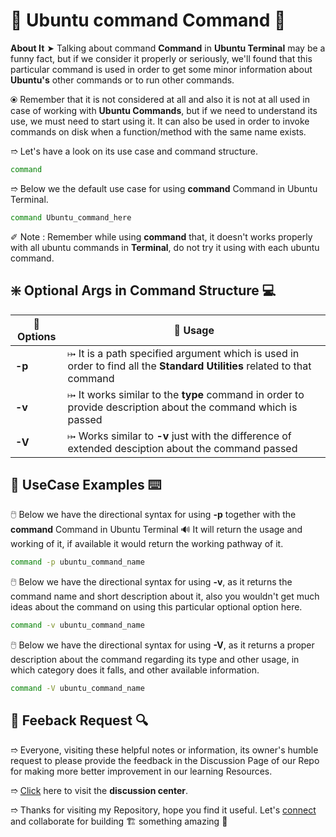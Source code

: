 # 💠 Ubuntu command Command 🛅

**About It** ➤ Talking about command **Command** in **Ubuntu Terminal** may be a funny fact, but if we consider it properly or seriously, we'll found that this particular command is used in order to get some minor information about **Ubuntu's** other commands or to run other commands.

⦿ Remember that it is not considered at all and also it is not at all used in case of working with **Ubuntu Commands**, but if we need to understand its use, we must need to start using it. It can also be used in order to invoke commands on disk when a function/method with the same name exists.

➱ Let's have a look on its use case and command structure.

```bash
command
```

➱ Below we the default use case for using **command** Command in Ubuntu Terminal.

```bash
command Ubuntu_command_here
```

✐ Note : Remember while using **command** that, it doesn't works properly with all ubuntu commands in **Terminal**, do not try it using with each ubuntu command.

## ❇️ Optional Args in Command Structure 💻

| 🤔 **Options** | 📑 **Usage** |
| -------------- | ------------ |
| **-p** | ⤠ It is a path specified argument which is used in order to find all the **Standard Utilities** related to that command |
| **-v** | ⤠ It works similar to the **type** command in order to provide description about the command which is passed |
| **-V** | ⤠ Works similar to **-v** just with the difference of extended desciption about the command passed |

## 🔌 UseCase Examples ⌨️

🖱️ Below we have the directional syntax for using **-p** together with the **command** Command in Ubuntu Terminal 🔊 It will return the usage and working of it, if available it would return the working pathway of it.

```bash
command -p ubuntu_command_name
```

🖱️ Below we have the directional syntax for using **-v**, as it returns the command name and short description about it, also you wouldn't get much ideas about the command on using this particular optional option here.

```bash
command -v ubuntu_command_name
```

🖱️ Below we have the directional syntax for using **-V**, as it returns a proper description about the command regarding its type and other usage, in which category does it falls, and other available information.

```bash
command -V ubuntu_command_name
```

## 📑 Feeback Request 🔍

➱ Everyone, visiting these helpful notes or information, its owner's humble request to please provide the feedback in the Discussion Page of our Repo for making more better improvement in our learning Resources.

➱ [Click](https://github.com/ackwolver335/Ubun2World/discussions) here to visit the **discussion center**.

➱ Thanks for visiting my Repository, hope you find it useful. Let's [connect](https://github.com/ackwolver335) and collaborate for building 🏗️ something amazing 🗿